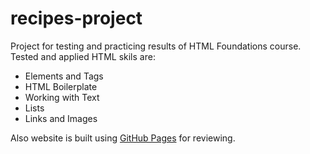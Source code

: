 # recipes-project

Project for testing and practicing results of HTML Foundations course. Tested and applied HTML skils are:
  - Elements and Tags
  - HTML Boilerplate
  - Working with Text
  - Lists
  - Links and Images
  
Also website is built using [GitHub Pages](https://emredogu.github.io/recipes-html-project/) for reviewing.
